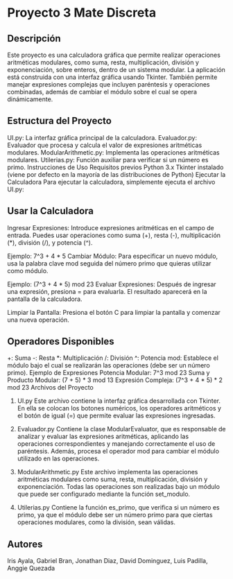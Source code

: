 # Proyecto 3 Mate Discreta

## Descripción
Este proyecto es una calculadora gráfica que permite realizar operaciones aritméticas modulares, como suma, resta, multiplicación, división y exponenciación, sobre enteros, dentro de un sistema modular. La aplicación está construida con una interfaz gráfica usando Tkinter. También permite manejar expresiones complejas que incluyen paréntesis y operaciones combinadas, además de cambiar el módulo sobre el cual se opera dinámicamente.

## Estructura del Proyecto
UI.py: La interfaz gráfica principal de la calculadora.
Evaluador.py: Evaluador que procesa y calcula el valor de expresiones aritméticas modulares.
ModularArithmetic.py: Implementa las operaciones aritméticas modulares.
Utilerias.py: Función auxiliar para verificar si un número es primo.
Instrucciones de Uso
Requisitos previos
Python 3.x
Tkinter instalado (viene por defecto en la mayoría de las distribuciones de Python)
Ejecutar la Calculadora
Para ejecutar la calculadora, simplemente ejecuta el archivo UI.py:


## Usar la Calculadora
Ingresar Expresiones: Introduce expresiones aritméticas en el campo de entrada. Puedes usar operaciones como suma (+), resta (-), multiplicación (*), división (/), y potencia (^).

Ejemplo: 7^3 + 4 * 5
Cambiar Módulo: Para especificar un nuevo módulo, usa la palabra clave mod seguida del número primo que quieras utilizar como módulo.

Ejemplo: (7^3 + 4 * 5) mod 23
Evaluar Expresiones: Después de ingresar una expresión, presiona = para evaluarla. El resultado aparecerá en la pantalla de la calculadora.

Limpiar la Pantalla: Presiona el botón C para limpiar la pantalla y comenzar una nueva operación.

## Operadores Disponibles
+: Suma
-: Resta
*: Multiplicación
/: División
^: Potencia
mod: Establece el módulo bajo el cual se realizarán las operaciones (debe ser un número primo).
Ejemplo de Expresiones
Potencia Modular: 7^3 mod 23
Suma y Producto Modular: (7 + 5) * 3 mod 13
Expresión Compleja: (7^3 + 4 * 5) * 2 mod 23
Archivos del Proyecto
1. UI.py
Este archivo contiene la interfaz gráfica desarrollada con Tkinter. En ella se colocan los botones numéricos, los operadores aritméticos y el botón de igual (=) que permite evaluar las expresiones ingresadas.

2. Evaluador.py
Contiene la clase ModularEvaluator, que es responsable de analizar y evaluar las expresiones aritméticas, aplicando las operaciones correspondientes y manejando correctamente el uso de paréntesis. Además, procesa el operador mod para cambiar el módulo utilizado en las operaciones.

3. ModularArithmetic.py
Este archivo implementa las operaciones aritméticas modulares como suma, resta, multiplicación, división y exponenciación. Todas las operaciones son realizadas bajo un módulo que puede ser configurado mediante la función set_modulo.

4. Utilerias.py
Contiene la función es_primo, que verifica si un número es primo, ya que el módulo debe ser un número primo para que ciertas operaciones modulares, como la división, sean válidas.

## Autores

Iris Ayala, Gabriel Bran, Jonathan Diaz, David Dominguez, Luis Padilla, Anggie Quezada